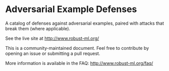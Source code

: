# Adversarial Example Defenses

A catalog of defenses against adversarial examples, paired with attacks that
break them (where applicable).

See the live site at http://www.robust-ml.org/

This is a community-maintained document. Feel free to contribute by opening an
issue or submitting a pull request.

More information is available in the FAQ:
http://www.robust-ml.org/faq/
